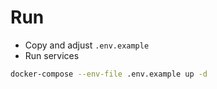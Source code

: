 # Run

* Copy and adjust `.env.example`
* Run services
```bash
docker-compose --env-file .env.example up -d
```

